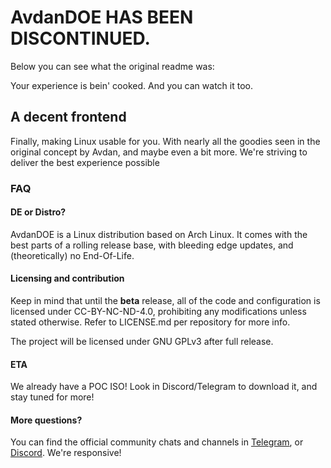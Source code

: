 # AvdanDOE HAS BEEN DISCONTINUED.

Below you can see what the original readme was:

Your experience is bein' cooked. And you can watch it too.

## A decent frontend

Finally, making Linux usable for you. With nearly all the goodies seen in the original concept by Avdan, and maybe even a bit more. We're striving to deliver the best experience possible

### FAQ

#### DE or Distro?

AvdanDOE is a Linux distribution based on Arch Linux. It comes with the best parts of a rolling release base, with bleeding edge updates, and (theoretically) no End-Of-Life.

#### Licensing and contribution

Keep in mind that until the **beta** release, all of the code and configuration is licensed under CC-BY-NC-ND-4.0, prohibiting any modifications unless stated otherwise. Refer to LICENSE.md per repository for more info.

The project will be licensed under GNU GPLv3 after full release.

#### ETA

We already have a POC ISO! Look in Discord/Telegram to download it, and stay tuned for more!

#### More questions?

You can find the official community chats and channels in [Telegram](https://advande.t.me), or [Discord](https://dsc.gg/avdandoe). We're responsive!
